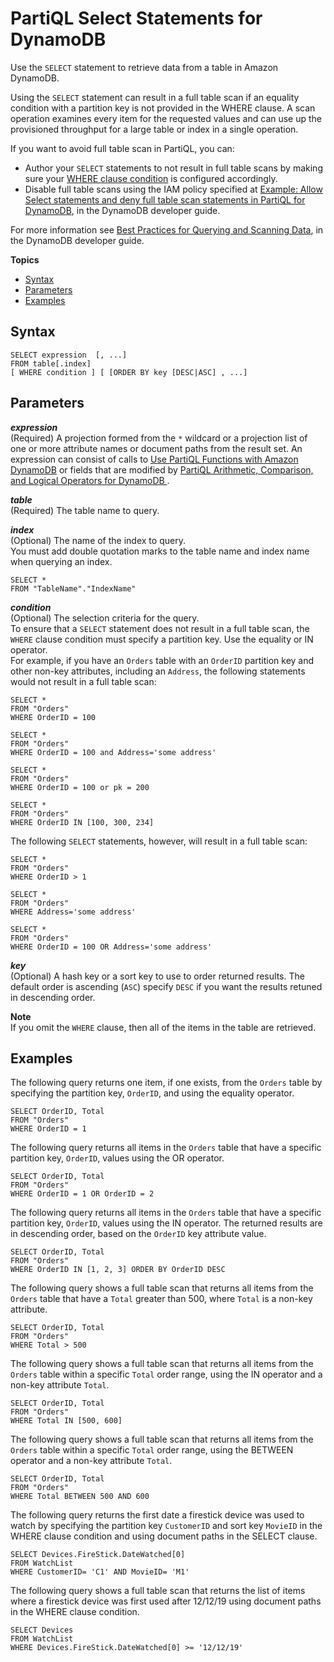 # PartiQL Select Statements for DynamoDB<a name="ql-reference.select"></a>

Use the `SELECT` statement to retrieve data from a table in Amazon DynamoDB\.

Using the `SELECT` statement can result in a full table scan if an equality condition with a partition key is not provided in the WHERE clause\. A scan operation examines every item for the requested values and can use up the provisioned throughput for a large table or index in a single operation\. 

If you want to avoid full table scan in PartiQL, you can:
+ Author your `SELECT` statements to not result in full table scans by making sure your [WHERE clause condition](https://docs.aws.amazon.com/amazondynamodb/latest/developerguide/ql-reference.select.html#ql-reference.select.parameters) is configured accordingly\.
+ Disable full table scans using the IAM policy specified at [Example: Allow Select statements and deny full table scan statements in PartiQL for DynamoDB](ql-iam.md#access-policy-ql-iam-example6), in the DynamoDB developer guide\.

For more information see [Best Practices for Querying and Scanning Data](https://docs.aws.amazon.com/amazondynamodb/latest/developerguide/bp-query-scan.html), in the DynamoDB developer guide\.

**Topics**
+ [Syntax](#ql-reference.select.syntax)
+ [Parameters](#ql-reference.select.parameters)
+ [Examples](#ql-reference.select.examples)

## Syntax<a name="ql-reference.select.syntax"></a>

```
SELECT expression  [, ...] 
FROM table[.index]
[ WHERE condition ] [ [ORDER BY key [DESC|ASC] , ...]
```

## Parameters<a name="ql-reference.select.parameters"></a>

***expression***  
\(Required\) A projection formed from the `*` wildcard or a projection list of one or more attribute names or document paths from the result set\. An expression can consist of calls to [Use PartiQL Functions with Amazon DynamoDB](ql-functions.md) or fields that are modified by [PartiQL Arithmetic, Comparison, and Logical Operators for DynamoDB ](ql-operators.md)\.

***table***  
\(Required\) The table name to query\.

***index***  
\(Optional\) The name of the index to query\.  
You must add double quotation marks to the table name and index name when querying an index\.  

```
SELECT * 
FROM "TableName"."IndexName"
```

***condition***  
\(Optional\) The selection criteria for the query\.  
To ensure that a `SELECT` statement does not result in a full table scan, the `WHERE` clause condition must specify a partition key\. Use the equality or IN operator\.  
For example, if you have an `Orders` table with an `OrderID` partition key and other non\-key attributes, including an `Address`, the following statements would not result in a full table scan:  

```
SELECT * 
FROM "Orders" 
WHERE OrderID = 100

SELECT * 
FROM "Orders" 
WHERE OrderID = 100 and Address='some address'

SELECT * 
FROM "Orders" 
WHERE OrderID = 100 or pk = 200

SELECT * 
FROM "Orders" 
WHERE OrderID IN [100, 300, 234]
```
The following `SELECT` statements, however, will result in a full table scan:  

```
SELECT * 
FROM "Orders" 
WHERE OrderID > 1

SELECT * 
FROM "Orders" 
WHERE Address='some address'

SELECT * 
FROM "Orders" 
WHERE OrderID = 100 OR Address='some address'
```

***key***  
\(Optional\) A hash key or a sort key to use to order returned results\. The default order is ascending \(`ASC`\) specify `DESC` if you want the results retuned in descending order\.

**Note**  
If you omit the `WHERE` clause, then all of the items in the table are retrieved\.

## Examples<a name="ql-reference.select.examples"></a>

The following query returns one item, if one exists, from the `Orders` table by specifying the partition key, `OrderID`, and using the equality operator\.

```
SELECT OrderID, Total
FROM "Orders"
WHERE OrderID = 1
```

The following query returns all items in the `Orders` table that have a specific partition key, `OrderID`, values using the OR operator\.

```
SELECT OrderID, Total
FROM "Orders"
WHERE OrderID = 1 OR OrderID = 2
```

The following query returns all items in the `Orders` table that have a specific partition key, `OrderID`, values using the IN operator\. The returned results are in descending order, based on the `OrderID` key attribute value\.

```
SELECT OrderID, Total
FROM "Orders"
WHERE OrderID IN [1, 2, 3] ORDER BY OrderID DESC
```

The following query shows a full table scan that returns all items from the `Orders` table that have a `Total` greater than 500, where `Total` is a non\-key attribute\.

```
SELECT OrderID, Total 
FROM "Orders"
WHERE Total > 500
```

The following query shows a full table scan that returns all items from the `Orders` table within a specific `Total` order range, using the IN operator and a non\-key attribute `Total`\.

```
SELECT OrderID, Total 
FROM "Orders"
WHERE Total IN [500, 600]
```

The following query shows a full table scan that returns all items from the `Orders` table within a specific `Total` order range, using the BETWEEN operator and a non\-key attribute `Total`\.

```
SELECT OrderID, Total 
FROM "Orders" 
WHERE Total BETWEEN 500 AND 600
```

The following query returns the first date a firestick device was used to watch by specifying the partition key `CustomerID` and sort key `MovieID` in the WHERE clause condition and using document paths in the SELECT clause\.

```
SELECT Devices.FireStick.DateWatched[0] 
FROM WatchList 
WHERE CustomerID= 'C1' AND MovieID= 'M1'
```

The following query shows a full table scan that returns the list of items where a firestick device was first used after 12/12/19 using document paths in the WHERE clause condition\.

```
SELECT Devices 
FROM WatchList 
WHERE Devices.FireStick.DateWatched[0] >= '12/12/19'
```